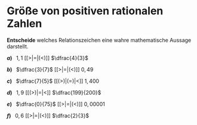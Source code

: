 <!--
version:  0.0.1

language: de

@style
input {
    text-align: center;
}

.flex-container {
    display: flex;
    flex-wrap: wrap;
    align-items: stretch;
    gap: 20px;
}

.flex-child {
    flex: 1;
    min-width: 350px;
    margin-right: 20px;
}

@media (max-width: 400px) {
    .flex-child {
        flex: 100%;
        margin-right: 0;
    }
}
@end

formula: \carry   \textcolor{red}{\scriptsize #1}
formula: \digit   \rlap{\carry{#1}}\phantom{#2}#2
formula: \permil  \text{‰}

import: https://raw.githubusercontent.com/LiaTemplates/Tikz-Jax/main/README.md

script: https://cdn.jsdelivr.net/gh/LiaTemplates/Tikz-Jax@main/dist/index.js


tags: Bruchrechnung, Dezimalzahlen, Zahlenverständnis, sehr leicht, niedrig, Angeben

comment: Welche Zahl ist größer? Wähle aus.

author: Martin Lommatzsch

-->




# Größe von positiven rationalen Zahlen

**Entscheide** welches Relationszeichen eine wahre mathematische Aussage darstellt.


<section class="flex-container">
<div class="flex-child">

__$a)\;\;$__ $1,1$ [[$>$|$=$|($<$)]] $\dfrac{4}{3}$ 

</div>
<div class="flex-child">

__$b)\;\;$__ $\dfrac{3}{7}$ [[$>$|$=$|($<$)]] $0,49$ 

</div>
<div class="flex-child">

__$c)\;\;$__ $\dfrac{7}{5}$ [[($>$)|($=$)|$<$]] $1,400$ 

</div>
<div class="flex-child">

__$d)\;\;$__ $1,9$ [[($>$)|$=$|$<$]] $\dfrac{199}{200}$ 

</div>
<div class="flex-child">

__$e)\;\;$__ $\dfrac{0}{75}$ [[$>$|$=$|($<$)]] $0,00001$ 

</div>
<div class="flex-child">

__$f)\;\;$__ $0,6$ [[$>$|$=$|($<$)]] $\dfrac{2}{3}$ 

</div>
</section>





